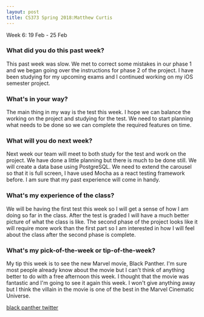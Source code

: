 ```yaml
---
layout: post
title: CS373 Spring 2018:Matthew Curtis
---
```

Week 6: 19 Feb - 25 Feb

### What did you do this past week?

This past week was slow. We met to correct some mistakes in our phase 1 and we began going over the instructions for phase 2 of the project. I have been studying for my upcoming exams and I continued working on my iOS semester project. 

### What's in your way?

The main thing in my way is the test this week. I hope we can balance the working on the project and studying for the test. We need to start planning what needs to be done so we can complete the required features on time.

### What will you do next week?

Next week our team will meet to both study for the test and work on the project. We have done a little planning but there is much to be done still. We will create a data base using PostgreSQL. We need to extend the carousel so that it is full screen, I have used Mocha as a react testing framework before. I am sure that my past experience will come in handy.

### What's my experience of the class?

We will be having the first test this week so I will get a sense of how I am doing so far in the class. After the test is graded I will have a much better picture of what the class is like. The second phase of the project looks like it will require more work than the first part so I am interested in how I will feel about the class after the second phase is complete.

### What's my pick-of-the-week or tip-of-the-week?

My tip this week is to see the new Marvel movie, Black Panther. I'm sure most people already know about the movie but I can't think of anything better to do with a free afternoon this week. I thought that the movie was fantastic and I'm going to see it again this week. I won't give anything away but I think the villain in the movie is one of the best in the Marvel Cinematic Universe.

[black panther twitter](https://twitter.com/theblackpanther?ref_src=twsrc%5Egoogle%7Ctwcamp%5Eserp%7Ctwgr%5Eauthor)
